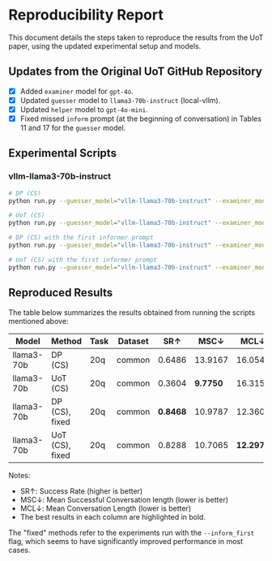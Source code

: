 # Reproducibility Report

This document details the steps taken to reproduce the results from the UoT paper, using the updated experimental setup and models.

## Updates from the Original UoT GitHub Repository
- [x] Added `examiner` model for `gpt-4o`.
- [x] Updated `guesser` model to `llama3-70b-instruct` (local-vllm).
- [x] Updated `helper` model to `gpt-4o-mini`.
- [x] Fixed missed `inform` prompt (at the beginning of conversation) in Tables 11 and 17 for the `guesser` model.

## Experimental Scripts

### vllm-llama3-70b-instruct

```bash
# DP (CS)
python run.py --guesser_model="vllm-llama3-70b-instruct" --examiner_model="gpt-4o" --task=20q --dataset=common --naive_run --inform

# UoT (CS)
python run.py --guesser_model="vllm-llama3-70b-instruct" --examiner_model="gpt-4o" --task=20q --dataset=common

# DP (CS) with the first informer prompt
python run.py --guesser_model="vllm-llama3-70b-instruct" --examiner_model="gpt-4o" --task=20q --dataset=common --naive_run --inform --inform_first

# UoT (CS) with the first informer prompt
python run.py --guesser_model="vllm-llama3-70b-instruct" --examiner_model="gpt-4o" --task=20q --dataset=common --inform_first
```

## Reproduced Results

The table below summarizes the results obtained from running the scripts mentioned above:

<!-- 
# DP (CS)
python run.py --guesser_model="vllm-llama3-70b-instruct" --examiner_model="gpt-4o" --task=20q --dataset=common --naive_run --inform
Dialogue Count: 111
Success Rate: 0.6486486486486487
Mean Conversation Length in Successful Cases: 13.916666666666666
Mean Conversation Length: 16.054054054054053 
-->

<!-- 
# DP (CS) with the first informer prompt
python run.py --guesser_model="vllm-llama3-70b-instruct" --examiner_model="gpt-4o" --task=20q --dataset=common --naive_run --inform --inform_first
Success Rate: 0.8468468468468469
Mean Conversation Length in Successful Cases: 10.97872340425532
Mean Conversation Length: 12.36036036036036 
-->

<!-- 
# UoT (CS)
python run.py --guesser_model="vllm-llama3-70b-instruct" --examiner_model="gpt-4o" --task=20q --dataset=common
Dialogue Count: 111
Success Rate: 0.36036036036036034
Mean Conversation Length in Successful Cases: 9.775
Mean Conversation Length: 16.315315315315317 
-->

<!-- 
# UoT (CS) with the first informer prompt
python run.py --guesser_model="vllm-llama3-70b-instruct" --examiner_model="gpt-4o" --task=20q --dataset=common --inform_first
Dialogue Count: 111
Success Rate: 0.8288288288288288
Mean Conversation Length in Successful Cases: 10.706521739130435
Mean Conversation Length: 12.297297297297296 
-->


| Model     | Method            | Task | Dataset | SR↑        | MSC↓                  | MCL↓                  |
|-----------|-------------------|------|---------|------------|-----------------------|-----------------------|
| llama3-70b | DP (CS)           | 20q  | common  | 0.6486     | 13.9167               | 16.0541               |
| llama3-70b | UoT (CS)          | 20q  | common  | 0.3604     | **9.7750**                | 16.3153               |
| llama3-70b | DP (CS), fixed    | 20q  | common  | **0.8468** | 10.9787           | 12.3604           |
| llama3-70b | UoT (CS), fixed   | 20q  | common  | 0.8288     | 10.7065               | **12.2973**               |

Notes:
- SR↑: Success Rate (higher is better)
- MSC↓: Mean Successful Conversation length (lower is better)
- MCL↓: Mean Conversation Length (lower is better)
- The best results in each column are highlighted in bold.

The "fixed" methods refer to the experiments run with the `--inform_first` flag, which seems to have significantly improved performance in most cases.